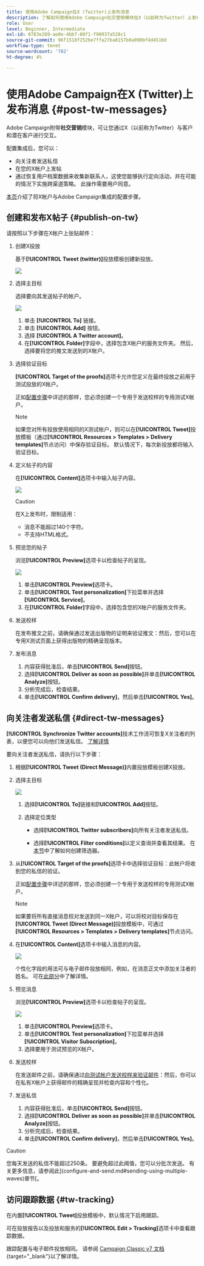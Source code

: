 ```yaml
---
title: 使用Adobe Campaign在X (Twitter)上发布消息
description: 了解如何使用Adobe Campaign社交营销模块在X（以前称为Twitter）上发布消息并向关注者发送直邮
role: User
level: Beginner, Intermediate
exl-id: 0783e289-ae8e-4bb7-80f1-f90937a528c1
source-git-commit: 96f1518f252be7ffa27ba8157b8a090bf4d4510d
workflow-type: tm+mt
source-wordcount: '782'
ht-degree: 4%

---
```



# 使用Adobe Campaign在X (Twitter)上发布消息 {#post-tw-messages}

Adobe Campaign附带&#x200B;**社交营销**&#x200B;模块，可让您通过X（以前称为Twitter）与客户和潜在客户进行交互。

配置集成后，您可以：

* 向关注者发送私信
* 在您的X帐户上发帖
* 通过恢复用户档案数据来收集新联系人，这使您能够执行定向活动，并在可能的情况下实施跨渠道策略。 此操作需要用户同意。


[本页](../connect/ac-tw.md)介绍了将X帐户与Adobe Campaign集成的配置步骤。

## 创建和发布X帖子 {#publish-on-tw}

请按照以下步骤在X帐户上张贴邮件：

1. 创建X投放

   基于&#x200B;**[!UICONTROL Tweet (twitter)]**&#x200B;投放模板创建新投放。

   ![](assets/tw-new-delivery.png)

1. 选择主目标

   选择要向其发送帖子的帐户。

   ![](assets/tw-define-target.png)

   1. 单击 **[!UICONTROL To]** 链接。
   1. 单击 **[!UICONTROL Add]** 按钮。
   1. 选择 **[!UICONTROL A Twitter account]**。
   1. 在&#x200B;**[!UICONTROL Folder]**&#x200B;字段中，选择包含X帐户的服务文件夹。 然后，选择要将您的推文发送到的X帐户。

1. 选择验证目标

   **[!UICONTROL Target of the proofs]**&#x200B;选项卡允许您定义在最终投放之前用于测试投放的X帐户。

   正如[配置步骤](../connect/ac-tw.md#tw-test-account)中详述的那样，您必须创建一个专用于发送校样的专用测试X帐户。

   >[!NOTE]
   >
   >如果您对所有投放使用相同的X测试帐户，则可以在&#x200B;**[!UICONTROL Tweet]**&#x200B;投放模板（通过&#x200B;**[!UICONTROL Resources > Templates > Delivery templates]**&#x200B;节点访问）中保存验证目标。 默认情况下，每次新投放都将输入验证目标。

1. 定义帖子的内容

   在&#x200B;**[!UICONTROL Content]**&#x200B;选项卡中输入帖子内容。

   ![](assets/tw-delivery-content.png)

   >[!CAUTION]
   >
   >在X上发布时，限制适用：
   >
   >* 消息不能超过140个字符。
   >* 不支持HTML格式。
   >

1. 预览您的帖子

   浏览&#x200B;**[!UICONTROL Preview]**&#x200B;选项卡以检查帖子的呈现。

   ![](assets/tw-delivery-preview.png)

   1. 单击&#x200B;**[!UICONTROL Preview]**&#x200B;选项卡。
   1. 单击&#x200B;**[!UICONTROL Test personalization]**&#x200B;下拉菜单并选择&#x200B;**[!UICONTROL Service]**。
   1. 在&#x200B;**[!UICONTROL Folder]**&#x200B;字段中，选择包含您的X帐户的服务文件夹。

1. 发送校样

   在发布推文之前，请确保通过发送出版物的证明来验证推文：然后，您可以在专用X测试页面上获得出版物的精确呈现版本。

1. 发布消息

   1. 内容获得批准后，单击&#x200B;**[!UICONTROL Send]**&#x200B;按钮。
   1. 选择&#x200B;**[!UICONTROL Deliver as soon as possible]**&#x200B;并单击&#x200B;**[!UICONTROL Analyze]**&#x200B;按钮。
   1. 分析完成后，检查结果。
   1. 单击&#x200B;**[!UICONTROL Confirm delivery]**，然后单击&#x200B;**[!UICONTROL Yes]**。

## 向关注者发送私信 {#direct-tw-messages}

**[!UICONTROL Synchronize Twitter accounts]**&#x200B;技术工作流可恢复X关注者的列表，以便您可以向他们发送私信。 [了解详情](../connect/ac-tw.md#synchro-tw-accounts)

要向关注者发送私信，请执行以下步骤：

1. 根据&#x200B;**[!UICONTROL Tweet (Direct Message)]**&#x200B;内置投放模板创建X投放。

1. 选择主目标

   ![](assets/tw-dm-define-target.png)

   1. 选择&#x200B;**[!UICONTROL To]**&#x200B;链接和&#x200B;**[!UICONTROL Add]**&#x200B;按钮。

   1. 选择定位类型

      * 选择&#x200B;**[!UICONTROL Twitter subscribers]**&#x200B;向所有关注者发送私信。

      * 选择&#x200B;**[!UICONTROL Filter conditions]**&#x200B;以定义查询并查看其结果。 在[本节](../audiences/create-filters.md#advanced-filters)中了解如何创建筛选器。

1. 从&#x200B;**[!UICONTROL Target of the proofs]**&#x200B;选项卡中选择验证目标：此帐户将收到您的私信的验证。

   正如[配置步骤](../connect/ac-tw.md#tw-test-account)中详述的那样，您必须创建一个专用于发送校样的专用测试X帐户。


   >[!NOTE]
   >
   >如果要将所有直接消息校对发送到同一X帐户，可以将校对目标保存在&#x200B;**[!UICONTROL Tweet (Direct Message)]**&#x200B;投放模板中，可通过&#x200B;**[!UICONTROL Resources > Templates > Delivery templates]**&#x200B;节点访问。

1. 在&#x200B;**[!UICONTROL Content]**&#x200B;选项卡中输入消息的内容。

   ![](assets/tw-dm-content.png)

   个性化字段的用法可与电子邮件投放相同，例如，在消息正文中添加关注者的姓名。 可在[此部分](../send/personalize.md)中了解详情。

1. 预览消息

   浏览&#x200B;**[!UICONTROL Preview]**&#x200B;选项卡以检查帖子的呈现。

   ![](assets/tw-dm-preview.png)

   1. 单击&#x200B;**[!UICONTROL Preview]**&#x200B;选项卡。
   1. 单击&#x200B;**[!UICONTROL Test personalization]**&#x200B;下拉菜单并选择&#x200B;**[!UICONTROL Visitor Subscription]**。
   1. 选择要用于测试预览的X帐户。

1. 发送校样

   在发送邮件之前，请确保通过[向测试帐户发送校样来验证邮件](../send/preview-and-proof.md)：然后，你可以在私有X帐户上获得邮件的精确呈现并检查内容和个性化。

1. 发送私信

   1. 内容获得批准后，单击&#x200B;**[!UICONTROL Send]**&#x200B;按钮。
   1. 选择&#x200B;**[!UICONTROL Deliver as soon as possible]**&#x200B;并单击&#x200B;**[!UICONTROL Analyze]**&#x200B;按钮。
   1. 分析完成后，检查结果。
   1. 单击&#x200B;**[!UICONTROL Confirm delivery]**，然后单击&#x200B;**[!UICONTROL Yes]**。

>[!CAUTION]
>
>您每天发送的私信不能超过250条。 要避免超过此阈值，您可以分批次发送。 有关更多信息，请参阅此](configure-and-send.md#sending-using-multiple-waves)章节[。


## 访问跟踪数据 {#tw-tracking}

在内置&#x200B;**[!UICONTROL Tweet]**&#x200B;投放模板中，默认情况下启用跟踪。

可在投放报告以及投放和服务的&#x200B;**[!UICONTROL Edit > Tracking]**&#x200B;选项卡中查看跟踪数据。

跟踪配置与电子邮件投放相同。 请参阅 [Campaign Classic v7 文档](https://experienceleague.adobe.com/docs/campaign-classic/using/sending-messages/monitoring-deliveries/about-delivery-monitoring.html?lang=zh-Hans){target="_blank"}以了解详情。

